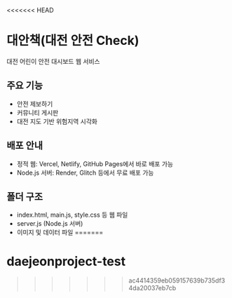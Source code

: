 <<<<<<< HEAD
# 대안책(대전 안전 Check)

대전 어린이 안전 대시보드 웹 서비스

## 주요 기능
- 안전 제보하기
- 커뮤니티 게시판
- 대전 지도 기반 위험지역 시각화

## 배포 안내
- 정적 웹: Vercel, Netlify, GitHub Pages에서 바로 배포 가능
- Node.js 서버: Render, Glitch 등에서 무료 배포 가능

## 폴더 구조
- index.html, main.js, style.css 등 웹 파일
- server.js (Node.js 서버)
- 이미지 및 데이터 파일
=======
# daejeonproject-test
>>>>>>> ac4414359eb059157639b735df34da20037eb7cb
